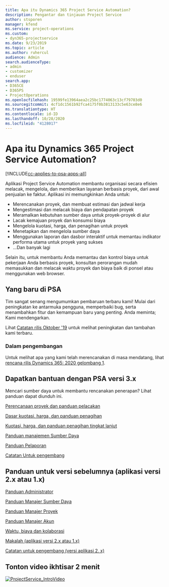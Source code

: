 ```yaml
---
title: Apa itu Dynamics 365 Project Service Automation?
description: Pengantar dan tinjauan Project Service
author: stsporen
manager: kfend
ms.service: project-operations
ms.custom:
- dyn365-projectservice
ms.date: 9/23/2019
ms.topic: article
ms.author: ruhercul
audience: Admin
search.audienceType:
- admin
- customizer
- enduser
search.app:
- D365CE
- D365PS
- ProjectOperations
ms.openlocfilehash: 19599fe13964aea2c25bc1774063c13cf79703d0
ms.sourcegitcommit: 4cf1dc1561b92fca4175f0b3813133c5e63ce8e6
ms.translationtype: HT
ms.contentlocale: id-ID
ms.lasthandoff: 10/28/2020
ms.locfileid: "4128017"
---
```

# <a name="what-is-dynamics-365-project-service-automation"></a>Apa itu Dynamics 365 Project Service Automation?

[!INCLUDE[cc-applies-to-psa-apps-all](../includes/cc-applies-to-psa-apps-all.md)]

Aplikasi Project Service Automation membantu organisasi secara efisien melacak, mengelola, dan memberikan layanan berbasis proyek, dari awal penjualan ke faktur. Aplikasi ini memungkinkan Anda untuk:

- Merencanakan proyek, dan membuat estimasi dan jadwal kerja
- Mengestimasi dan melacak biaya dan pendapatan proyek
- Meramalkan kebutuhan sumber daya untuk proyek-proyek di alur
- Lacak kemajuan proyek dan konsumsi biaya
- Mengelola kuotasi, harga, dan penagihan untuk proyek
- Menetapkan dan mengelola sumber daya
- Menggunakan laporan dan dasbor interaktif untuk memantau indikator performa utama untuk proyek yang sukses
- ...Dan banyak lagi

Selain itu, untuk membantu Anda memantau dan kontrol biaya untuk pekerjaan Anda berbasis proyek, konsultan perorangan mudah memasukkan dan melacak waktu proyek dan biaya baik di ponsel atau menggunakan web browser.

## <a name="whats-new-in-psa"></a>Yang baru di PSA
Tim sangat senang mengumumkan pembaruan terbaru kami! Mulai dari peningkatan ke antarmuka pengguna, memperbaiki bug, serta menambahkan fitur dan kemampuan baru yang penting. Anda meminta; Kami mendengarkan.

Lihat [Catatan rilis Oktober '19](https://docs.microsoft.com/dynamics365-release-plan/2019wave2/index) untuk melihat peningkatan dan tambahan kami terbaru.

### <a name="in-development"></a>Dalam pengembangan
Untuk melihat apa yang kami telah merencanakan di masa mendatang, lihat [rencana rilis Dynamics 365: 2020 gelombang 1](https://docs.microsoft.com/dynamics365-release-plan/2020wave1/index).

## <a name="get-help-with-psa-version-3x"></a>Dapatkan bantuan dengan PSA versi 3.x
Mencari sumber daya untuk membantu rencanakan penerapan? Lihat panduan dapat diunduh ini.

 [Perencanaan proyek dan panduan pelacakan](../psa/implementation-guides/project-planning-tracking.md)

 [Dasar kuotasi, harga, dan panduan penagihan](../psa/implementation-guides/begin-quoting-pricing-billing.md)

 [Kuotasi, harga, dan panduan penagihan tingkat lanjut](../psa/implementation-guides/adv-quoting-pricing-billing.md)

 [Panduan manajemen Sumber Daya](../psa/implementation-guides/resource-management-guide.md)

 [Panduan Pelaporan](../psa/implementation-guides/reporting-guide.md)

 [Catatan Untuk pengembang](../psa/developer-guides/overview-dev-notes-v3.x.md)

## <a name="guidance-for-earlier-versions-app-version-2x-or-1x"></a>Panduan untuk versi sebelumnya (aplikasi versi 2.x atau 1.x)
 [Panduan Administrator](../psa/admin-guide.md)

 [Panduan Manajer Sumber Daya](../psa/resource-manager-guide.md)

 [Panduan Manajer Proyek](../psa/project-manager-guide.md)

 [Panduan Manajer Akun](../psa/account-manager-guide.md)

 [Waktu, biaya dan kolaborasi](../psa/time-expense-collaboration-guide.md)

 [Makalah (aplikasi versi 2.x atau 1.x)](../psa/white-papers.md)

 [Catatan untuk pengembang (versi aplikasi 2. x)](../psa/developer-guides/add-custom-qoi-forms-v2.x.md)

 ## <a name="watch-a-2-minute-overview-video"></a>Tonton video ikhtisar 2 menit
 <a name="heroArea"></a> [![ProjectService_IntroVideo](../psa/media/project-service-intro-video.png "ProjectService_IntroVideo")](https://go.microsoft.com/fwlink/p/?LinkId=799457)



